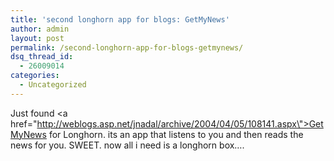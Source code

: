 ```yaml
---
title: 'second longhorn app for blogs: GetMyNews'
author: admin
layout: post
permalink: /second-longhorn-app-for-blogs-getmynews/
dsq_thread_id:
  - 26009014
categories:
  - Uncategorized
---
```

Just found <a href=\"http://weblogs.asp.net/jnadal/archive/2004/04/05/108141.aspx\">GetMyNews for Longhorn</a>. its an app that listens to you and then reads the news for you. SWEET. now all i need is a longhorn box&#8230;.